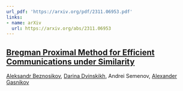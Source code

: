 ```yaml
---
url_pdf: 'https://arxiv.org/pdf/2311.06953.pdf'
links:
- name: arXiv
  url: https://arxiv.org/abs/2311.06953
---
```

## [Bregman Proximal Method for Efficient Communications under Similarity](https://arxiv.org/abs/2311.06953)

[Aleksandr Beznosikov](https://anbeznosikov.github.io/index.html), [Darina Dvinskikh](https://scholar.google.com/citations?hl=ru&user=TsOXQ-8AAAAJ), Andrei Semenov, [Alexander Gasnikov](https://scholar.google.com/citations?user=AmeE8qkAAAAJ)